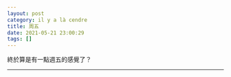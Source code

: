 ```yaml
---
layout: post
category: il y a là cendre
title: 周五
date: 2021-05-21 23:00:29
tags: []
---
```


終於算是有一點週五的感覺了？



------





